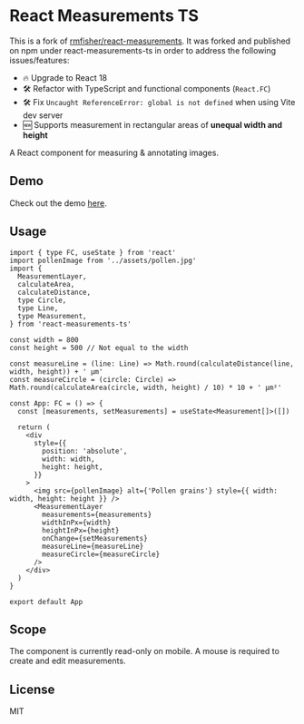 # React Measurements TS

This is a fork of [rmfisher/react-measurements](https://github.com/rmfisher/react-measurements). It was forked and published on npm under react-measurements-ts in order to address the following issues/features:

- 🔥 Upgrade to React 18
- 🛠️ Refactor with TypeScript and functional components (`React.FC`)
- 🛠️ Fix `Uncaught ReferenceError: global is not defined` when using Vite dev server
- 🆕 Supports measurement in rectangular areas of **unequal width and height**

A React component for measuring &amp; annotating images.

## Demo

Check out the demo [here](https://ymnns.github.io/react-measurements-ts).

## Usage

```tsx
import { type FC, useState } from 'react'
import pollenImage from '../assets/pollen.jpg'
import {
  MeasurementLayer,
  calculateArea,
  calculateDistance,
  type Circle,
  type Line,
  type Measurement,
} from 'react-measurements-ts'

const width = 800
const height = 500 // Not equal to the width

const measureLine = (line: Line) => Math.round(calculateDistance(line, width, height)) + ' μm'
const measureCircle = (circle: Circle) => Math.round(calculateArea(circle, width, height) / 10) * 10 + ' μm²'

const App: FC = () => {
  const [measurements, setMeasurements] = useState<Measurement[]>([])

  return (
    <div
      style={{
        position: 'absolute',
        width: width,
        height: height,
      }}
    >
      <img src={pollenImage} alt={'Pollen grains'} style={{ width: width, height: height }} />
      <MeasurementLayer
        measurements={measurements}
        widthInPx={width}
        heightInPx={height}
        onChange={setMeasurements}
        measureLine={measureLine}
        measureCircle={measureCircle}
      />
    </div>
  )
}

export default App
```

## Scope

The component is currently read-only on mobile. A mouse is required to create and edit measurements.

## License

MIT
